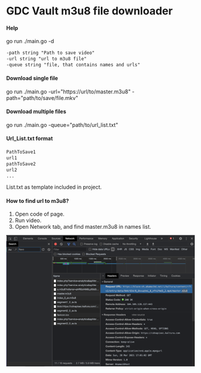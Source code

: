 # GDC Vault m3u8 file downloader

#### Help
go run ./main.go -d

    -path string "Path to save video"
    -url string "url to m3u8 file"
    -queue string "file, that contains names and urls"   

#### Download single file
go run ./main.go -url="https://url/to/master.m3u8" -path="path/to/save/file.mkv"

#### Download multiple files
go run ./main.go -queue="path/to/url_list.txt"

#### Url_List.txt format
    PathToSave1
    url1
    pathToSave2
    url2
    ...

List.txt as template included in project.

#### How to find url to m3u8?
1. Open code of page.
2. Run video.
3. Open Network tab, and find master.m3u8 in names list.

![Alt text](/Screenshots/1.png "m3u8 location")
